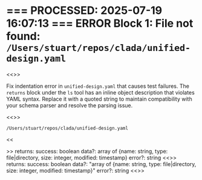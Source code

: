 === PROCESSED: 2025-07-19 16:07:13 ===
ERROR Block 1: File not found: `/Users/stuart/repos/clada/unified-design.yaml`
===

<<<EXPLANATION>>>

Fix indentation error in `unified-design.yaml` that causes test failures. The `returns` block under the `ls` tool has an inline object description that violates YAML syntax. Replace it with a quoted string to maintain compatibility with your schema parser and resolve the parsing issue.

<<<FILE>>>

`/Users/stuart/repos/clada/unified-design.yaml`

<<<SEARCH>>>
returns:
success: boolean
data?: array of {name: string, type: file|directory, size: integer, modified: timestamp}
error?: string
<<<REPLACE>>>
returns:
success: boolean
data?: "array of {name: string, type: file|directory, size: integer, modified: timestamp}"
error?: string
<<<END>>>
